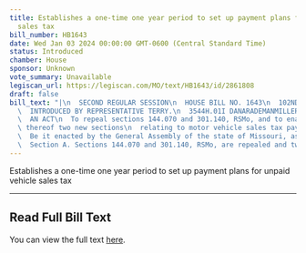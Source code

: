 ```yaml
---
title: Establishes a one-time one year period to set up payment plans for unpaid vehicle
  sales tax
bill_number: HB1643
date: Wed Jan 03 2024 00:00:00 GMT-0600 (Central Standard Time)
status: Introduced
chamber: House
sponsor: Unknown
vote_summary: Unavailable
legiscan_url: https://legiscan.com/MO/text/HB1643/id/2861808
draft: false
bill_text: "|\n  SECOND REGULAR SESSION\n  HOUSE BILL NO. 1643\n  102ND GENERAL ASSEMBLY\n\
  \  INTRODUCED BY REPRESENTATIVE TERRY.\n  3544H.01I DANARADEMANMILLER,ChiefClerk\n\
  \  AN ACT\n  To repeal sections 144.070 and 301.140, RSMo, and to enact in lieu\
  \ thereof two new sections\n  relating to motor vehicle sales tax payment plans.\n\
  \  Be it enacted by the General Assembly of the state of Missouri, as follows:\n\
  \  Section A. Sections 144.070 and 301.140, RSMo, are repealed and two new sections"
---
```

Establishes a one-time one year period to set up payment plans for unpaid vehicle sales tax

---

## Read Full Bill Text

You can view the full text [here](https://legiscan.com/MO/text/HB1643/id/2861808).
